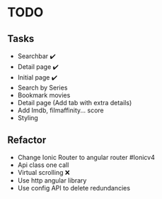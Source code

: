 # TODO
## Tasks
* Searchbar  :heavy_check_mark:
* Detail page  :heavy_check_mark:
* Initial page :heavy_check_mark:
* Search by Series
* Bookmark movies
* Detail page (Add tab with extra details)
* Add Imdb, filmaffinity... score
* Styling

## Refactor
* Change Ionic Router to angular router #Ionicv4 
* Api class one call
* Virtual scrolling :x: 
* Use http angular library
* Use config API to delete redundancies